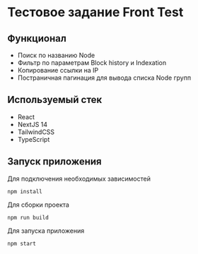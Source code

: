 # Тестовое задание Front Test

## Функционал

- Поиск по названию Node
- Фильтр по параметрам Block history и Indexation
- Копирование ссылки на IP
- Постраничная пагинация для вывода списка Node групп 

## Используемый стек

- React
- NextJS 14
- TailwindCSS
- TypeScript


## Запуск приложения

Для подключения необходимых зависимостей
```
npm install
```
Для сборки проекта
```
npm run build
```
Для запуска приложения
```
npm start
```


